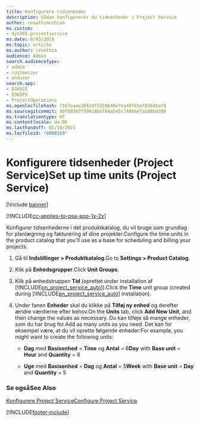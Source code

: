 ```yaml
---
title: Konfigurere tidsenheder
description: Sådan konfigurerer du tidsenheder i Project Service
author: revathimuthiah
ms.custom:
- dyn365-projectservice
ms.date: 8/03/2018
ms.topic: article
ms.author: revathim
audience: Admin
search.audienceType:
- admin
- customizer
- enduser
search.app:
- D365CE
- D365PS
- ProjectOperations
ms.openlocfilehash: 7167eaee2842df5358b4de7ea40f65ef0364baf8
ms.sourcegitcommit: 40f68387f594180af64a5e5c748b6efa188bd300
ms.translationtype: HT
ms.contentlocale: da-DK
ms.lasthandoff: 05/10/2021
ms.locfileid: "6008169"
---
```

# <a name="set-up-time-units-project-service"></a><span data-ttu-id="a0623-103">Konfigurere tidsenheder (Project Service)</span><span class="sxs-lookup"><span data-stu-id="a0623-103">Set up time units (Project Service)</span></span>

[!include [banner](../includes/psa-now-project-operations.md)]

[!INCLUDE[cc-applies-to-psa-app-1x-2x](../includes/cc-applies-to-psa-app-1x-2x.md)]

<span data-ttu-id="a0623-104">Konfigurer tidsenhederne i det produktkatalog, du vil bruge som grundlag for planlægning og fakturering af dine projekter.</span><span class="sxs-lookup"><span data-stu-id="a0623-104">Configure the time units in the product catalog that you’ll use as a base for scheduling and billing your projects.</span></span>  
  
1. <span data-ttu-id="a0623-105">Gå til **Indstillinger > Produktkatalog**.</span><span class="sxs-lookup"><span data-stu-id="a0623-105">Go to **Settings > Product Catalog**.</span></span>  
  
2. <span data-ttu-id="a0623-106">Klik på **Enhedsgrupper**.</span><span class="sxs-lookup"><span data-stu-id="a0623-106">Click **Unit Groups**.</span></span>  
  
3. <span data-ttu-id="a0623-107">Klik på enhedstruppen **Tid** (oprettet under installation af [!INCLUDE[pn_project_service_auto](../includes/pn-project-service-auto.md)]).</span><span class="sxs-lookup"><span data-stu-id="a0623-107">Click the **Time** unit group (created during [!INCLUDE[pn_project_service_auto](../includes/pn-project-service-auto.md)] installation).</span></span>  
  
4. <span data-ttu-id="a0623-108">Under fanen **Enheder** skal du klikke på **Tilføj ny enhed** og derefter ændre værdierne efter behov.</span><span class="sxs-lookup"><span data-stu-id="a0623-108">On the **Units** tab, click **Add New Unit**, and then change the values as necessary.</span></span> <span data-ttu-id="a0623-109">Du kan tilføje så mange enheder, som du har brug for.</span><span class="sxs-lookup"><span data-stu-id="a0623-109">Add as many units as you need.</span></span> <span data-ttu-id="a0623-110">Det kan for eksempel være, at du vil oprette følgende enheder:</span><span class="sxs-lookup"><span data-stu-id="a0623-110">For example, you might want to create the following units:</span></span>  
  
   - <span data-ttu-id="a0623-111">**Dag** med **Basisenhed** = **Time** og **Antal** = 8</span><span class="sxs-lookup"><span data-stu-id="a0623-111">**Day** with **Base unit** = **Hour** and **Quantity** = 8</span></span>  
  
   - <span data-ttu-id="a0623-112">**Uge** med **Basisenhed** = **Dag** og **Antal** = 5</span><span class="sxs-lookup"><span data-stu-id="a0623-112">**Week** with **Base unit** = **Day** and **Quantity** = 5</span></span>  
  
### <a name="see-also"></a><span data-ttu-id="a0623-113">Se også</span><span class="sxs-lookup"><span data-stu-id="a0623-113">See Also</span></span>  
 [<span data-ttu-id="a0623-114">Konfigurere Project Service</span><span class="sxs-lookup"><span data-stu-id="a0623-114">Configure Project Service</span></span>](../psa/configure.md)


[!INCLUDE[footer-include](../includes/footer-banner.md)]